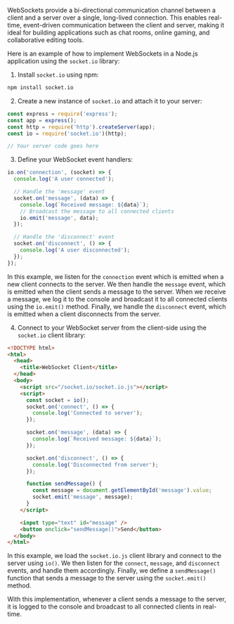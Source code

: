 WebSockets provide a bi-directional communication channel between a client and a server over a single, long-lived connection. This enables real-time, event-driven communication between the client and server, making it ideal for building applications such as chat rooms, online gaming, and collaborative editing tools.

Here is an example of how to implement WebSockets in a Node.js application using the `socket.io` library:

1. Install `socket.io` using npm:

```bash
npm install socket.io
```

2. Create a new instance of `socket.io` and attach it to your server:

```javascript
const express = require('express');
const app = express();
const http = require('http').createServer(app);
const io = require('socket.io')(http);

// Your server code goes here
```

3. Define your WebSocket event handlers:

```javascript
io.on('connection', (socket) => {
  console.log('A user connected');

  // Handle the 'message' event
  socket.on('message', (data) => {
    console.log(`Received message: ${data}`);
    // Broadcast the message to all connected clients
    io.emit('message', data);
  });

  // Handle the 'disconnect' event
  socket.on('disconnect', () => {
    console.log('A user disconnected');
  });
});
```

In this example, we listen for the `connection` event which is emitted when a new client connects to the server. We then handle the `message` event, which is emitted when the client sends a message to the server. When we receive a message, we log it to the console and broadcast it to all connected clients using the `io.emit()` method. Finally, we handle the `disconnect` event, which is emitted when a client disconnects from the server.

4. Connect to your WebSocket server from the client-side using the `socket.io` client library:

```html
<!DOCTYPE html>
<html>
  <head>
    <title>WebSocket Client</title>
  </head>
  <body>
    <script src="/socket.io/socket.io.js"></script>
    <script>
      const socket = io();
      socket.on('connect', () => {
        console.log('Connected to server');
      });

      socket.on('message', (data) => {
        console.log(`Received message: ${data}`);
      });

      socket.on('disconnect', () => {
        console.log('Disconnected from server');
      });

      function sendMessage() {
        const message = document.getElementById('message').value;
        socket.emit('message', message);
      }
    </script>

    <input type="text" id="message" />
    <button onclick="sendMessage()">Send</button>
  </body>
</html>
```

In this example, we load the `socket.io.js` client library and connect to the server using `io()`. We then listen for the `connect`, `message`, and `disconnect` events, and handle them accordingly. Finally, we define a `sendMessage()` function that sends a message to the server using the `socket.emit()` method.

With this implementation, whenever a client sends a message to the server, it is logged to the console and broadcast to all connected clients in real-time.